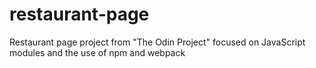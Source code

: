 # restaurant-page
Restaurant page project from "The Odin Project" focused on JavaScript modules and the use of npm and webpack
